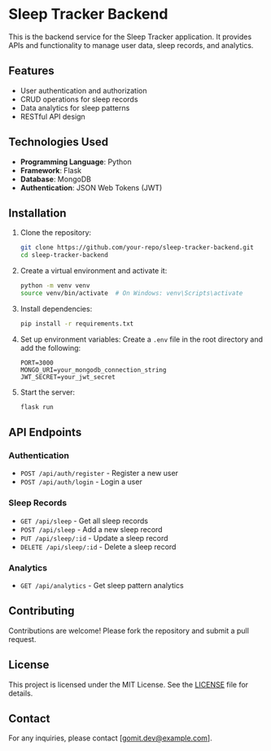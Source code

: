# Sleep Tracker Backend

This is the backend service for the Sleep Tracker application. It provides APIs and functionality to manage user data, sleep records, and analytics.

## Features

- User authentication and authorization
- CRUD operations for sleep records
- Data analytics for sleep patterns
- RESTful API design

## Technologies Used

- **Programming Language**: Python
- **Framework**: Flask
- **Database**: MongoDB
- **Authentication**: JSON Web Tokens (JWT)

## Installation

1. Clone the repository:
    ```bash
    git clone https://github.com/your-repo/sleep-tracker-backend.git
    cd sleep-tracker-backend
    ```

2. Create a virtual environment and activate it:
    ```bash
    python -m venv venv
    source venv/bin/activate  # On Windows: venv\Scripts\activate
    ```

3. Install dependencies:
    ```bash
    pip install -r requirements.txt
    ```

4. Set up environment variables:
    Create a `.env` file in the root directory and add the following:
    ```
    PORT=3000
    MONGO_URI=your_mongodb_connection_string
    JWT_SECRET=your_jwt_secret
    ```

5. Start the server:
    ```bash
    flask run
    ```

## API Endpoints

### Authentication
- `POST /api/auth/register` - Register a new user
- `POST /api/auth/login` - Login a user

### Sleep Records
- `GET /api/sleep` - Get all sleep records
- `POST /api/sleep` - Add a new sleep record
- `PUT /api/sleep/:id` - Update a sleep record
- `DELETE /api/sleep/:id` - Delete a sleep record

### Analytics
- `GET /api/analytics` - Get sleep pattern analytics

## Contributing

Contributions are welcome! Please fork the repository and submit a pull request.

## License

This project is licensed under the MIT License. See the [LICENSE](LICENSE) file for details.

## Contact

For any inquiries, please contact [gomit.dev@example.com].

